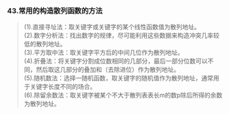 ### 43.常用的构造散列函数的方法
>(1).直接寻址法：取关键字或关键字的某个线性函数值为散列地址。                                                      
>(2).数字分析法：找出数字的规律，尽可能利用这些数据来构造冲突几率较低的散列地址。                             
>(3).平方取中法：取关键字平方后的中间几位作为散列地址。                  
>(4).折叠法：将关键字分割成位数相同的几部分，最后一部分位数可以不同，然后取这几部分的叠加和（去除进位）作为散列地址。               
>(5).随机数法：选择一随机函数，取关键字的随机值作为散列地址，通常用于关键字长度不同的场合。                
>(6).除留余数法：取关键字被某个不大于散列表表长m的数p除后所得的余数为散列地址。                 
